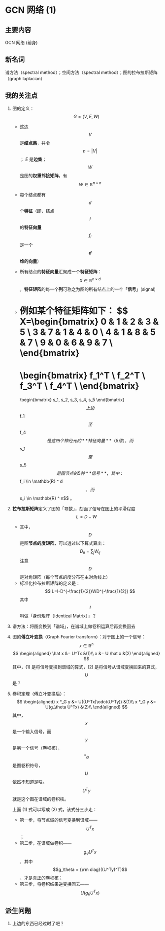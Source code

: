 # GCN 网络 (1)

## 主要内容

GCN 网络 (前身)

## 新名词

谱方法（spectral method）；空间方法（spectral method）；图的拉布拉斯矩阵（graph laplacian）

## 我的关注点

1. 图的定义：
   $$
   G=(V,E,W)
   $$

   - 这边 $$V$$ 是**结点集**，并令 $$n=|V|$$ ； $E$ 是**边集**； $$W$$ 是图的**权重邻接矩阵**，有 $$W \in \mathbb{R}^{n \times n}  $$

   - 每个结点都有 $$d$$ 个**特征**（即，结点 $$i$$ 的**特征向量** $$f_i$$ 是一个 **$$d$$ 维的向量**）

   - 所有结点的**特征向量**汇聚成一个**特征矩阵**： $$X \in \mathbb{R} ^ {n \times d}$$ ，**特征矩阵**的每一个**列**可称之为图的所有结点上的一个「**信号**」(signal)

   - 例如某个**特征矩阵**如下：
     $$
     X=\begin{bmatrix} 
     0 & 1 & 2 & 3 & 5 \\
     3 & 7 & 1 & 4 & 0 \\
     4 & 1 & 8 & 5 & 7 \\
     9 & 0 & 6 & 9 & 7 \\
     \end{bmatrix}
     =
     \begin{bmatrix} 
     f_1^T \\
     f_2^T \\
     f_3^T \\
     f_4^T \\
     \end{bmatrix}
     =
     \begin{bmatrix} 
     s_1, s_2, s_3, s_4, s_5
     \end{bmatrix}
     $$
     上边 $$f_1$$ 至 $$f_4$$ 是这四个神经元的**特征向量**（5 维），而 $$s_1$$ 至 $$s_5$$ 是图节点的 5 种**信号**，其中： $$f_i \in \mathbb{R} ^ d $$ ，而 $$s_i \in \mathbb{R} ^ n$$ 。

2. **拉布拉斯矩阵**定义了图的「导数」，刻画了信号在图上的平滑程度
   $$
   L=D-W
   $$
   - 其中， $$D$$ 是图**节点的度矩阵**，可以透过以下算式算出：
     $$
     D_{ii}=\sum_{j}W_{ij}
     $$
     注意 $$D$$ 是对角矩阵（每个节点的度分布在主对角线上）
   - 标准化拉布拉斯矩阵的定义是：
     $$
     L=I-D^{-\frac{1}{2}}WD^{-\frac{1}{2}}
     $$
     其中 $$I$$ 叫做「身份矩阵（Identical Matrix）」？
   
3. 谱方法：将图变换到「谱域」，在谱域上做卷积运算后再变换回去

4. 图的**傅立叶变换**（Graph Fourier transform）：对于图上的一个信号： $$x \in \mathbb{R} ^ n$$
   $$
   \begin{aligned}
   \hat x &= U^Tx &(1)\\
   x &= U \hat x &(2)
   \end{aligned}
   $$
   其中，(1) 是将信号变换到谱域的算式，(2) 是将信号从谱域变换回来的算式， $$U$$ 是？

5. 卷积定理（傅立叶变换后）：
   $$
   \begin{aligned}
   x *_G y &= U((U^Tx)\odot(U^Ty)) &(1)\\
   x *_G y &= U(g_\theta U^Tx) &(2)\\
   \end{aligned}
   $$
   其中， $$x$$ 是一个输入信号，而 $$y$$ 是另一个信号（卷积核）， $$*_G$$ 是图卷积符号， $$U$$ 依然不知道是啥。 $$U^Ty$$ 就是这个图在谱域的卷积核。

   上面 (1) 式可以写成 (2) 式，该式分三步走：

   - 第一步，将节点域的信号变换到谱域—— $$U^Tx$$ ；
   - 第二步，在谱域做卷积—— $$g_\theta U^Tx$$ ，其中 $$g_\theta = {\rm diag}((U^Ty)^T)$$  ，才是真正的卷积核；
   - 第三步，将卷积结果逆变换回去—— $$U(g_\theta U^Tx)$$

## 派生问题

1. 上边的东西已经过时了吧？

